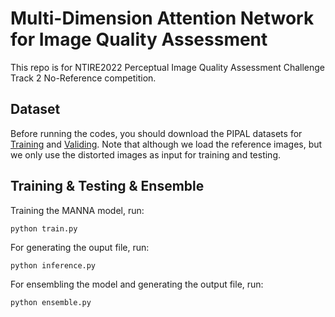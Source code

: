 # Multi-Dimension Attention Network for Image Quality Assessment

This repo is for NTIRE2022 Perceptual Image Quality Assessment Challenge Track 2 No-Reference competition.

## Dataset
Before running the codes, you should download the PIPAL datasets for [Training](https://drive.google.com/drive/folders/1G4fLeDcq6uQQmYdkjYUHhzyel4Pz81p-?usp=sharing) and [Validing](https://drive.google.com/drive/folders/1w0wFYHj8iQ8FgA9-YaKZLq7HAtykckXn).
Note that although we load the reference images, but we only use the distorted images as input for training and testing.

## Training & Testing & Ensemble
Training the MANNA model, run:
```
python train.py
```
For generating the ouput file, run:
```
python inference.py
```
For ensembling the model and generating the output file, run:
```
python ensemble.py
```
